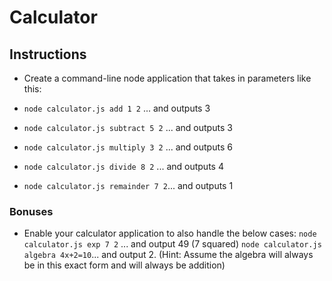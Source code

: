 # Calculator

## Instructions

* Create a command-line node application that takes in parameters like this:

* `node calculator.js add 1 2` ... and outputs 3
* `node calculator.js subtract 5 2` ... and outputs 3
* `node calculator.js multiply 3 2` ... and outputs 6
* `node calculator.js divide 8 2` ... and outputs 4
* `node calculator.js remainder 7 2`... and outputs 1

### Bonuses

* Enable your calculator application to also handle the below cases:
  `node calculator.js exp 7 2` ... and output 49 (7 squared)
  `node calculator.js algebra 4x+2=10`... and output 2. (Hint: Assume the algebra will always be in this exact form and will always be addition)
